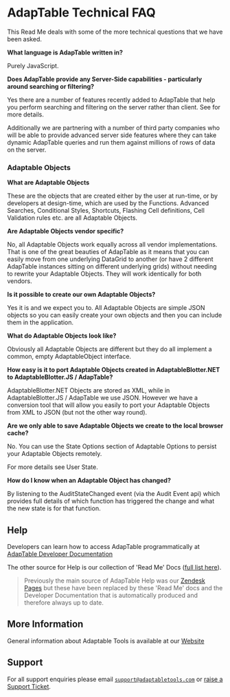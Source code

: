 # AdapTable Technical FAQ

This Read Me deals with some of the more technical questions that we have been asked.

**What language is AdapTable written in?**

Purely JavaScript.

**Does AdapTable provide any Server-Side capabilities - particularly around searching or filtering?**

Yes there are a number of features recently added to AdapTable that help you perform searching and filtering on the server rather than client.  See for more details.

Additionally we are partnering with a number of third party companies who will be able to provide advanced server side features where they can take dynamic AdapTable queries and run them against millions of rows of data on the server.

### Adaptable Objects

**What are Adaptable Objects**

These are the objects that are created either by the user at run-time, or by developers at design-time, which are used by the Functions. Advanced Searches, Conditional Styles, Shortcuts, Flashing Cell definitions, Cell Validation rules etc. are all Adaptable Objects.

**Are Adaptable Objects vendor specific?**

No, all Adaptable Objects work equally across all vendor implementations. That is one of the great beauties of AdapTable as it means that you can easily move from one underlying DataGrid to another (or have 2 different AdapTable instances sitting on different underlying grids) without needing to rewrite your Adaptable Objects. They will work identically for both vendors.

**Is it possible to create our own Adaptable Objects?**

Yes it is and we expect you to. All Adaptable Objects are simple JSON objects so you can easily create your own objects and then you can include them in the application.

**What do Adaptable Objects look like?**

Obviously all Adaptable Objects are different but they do all implement a common, empty AdaptableObject interface. 

**How easy is it to port Adaptable Objects created in AdaptableBlotter.NET to AdaptableBlotter.JS / AdapTable?**

AdaptableBlotter.NET Objects are stored as XML, while in AdaptableBlotter.JS / AdapTable we use JSON. However we have a conversion tool that will allow you easily to port your Adaptable Objects from XML to JSON (but not the other way round).

**Are we only able to save Adaptable Objects we create to the local browser cache?**

No. You can use the State Options section of Adaptable Options to persist your Adaptable Objects remotely.

For more details see User State.

**How do I know when an Adaptable Object has changed?**

By listening to the AuditStateChanged event (via the Audit Event api) which provides full details of which function has triggered the change and what the new state is for that function. 


## Help

Developers can learn how to access AdapTable programmatically at [AdapTable Developer Documentation](https://api.adaptabletools.com) 

The other source for Help is our collection of 'Read Me' Docs ([full list here](https://github.com/AdaptableTools/adaptable/blob/master/packages/adaptable/readme/readme-list.md)).

> Previously the main source of AdapTable Help was our [Zendesk Pages](https://adaptabletools.zendesk.com/hc/en-us/articles/360007083017-Help-) but these have been replaced by these 'Read Me' docs and the Developer Documentation that is automatically produced and therefore always up to date.

## More Information

General information about Adaptable Tools is available at our [Website](http://www.adaptabletools.com) 

## Support

For all support enquiries please email [`support@adaptabletools.com`](mailto:support@adaptabletools.com) or [raise a Support Ticket](https://adaptabletools.zendesk.com/hc/en-us/requests/new).
